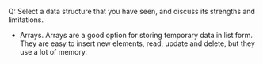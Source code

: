 Q: Select a data structure that you have seen, and discuss its strengths and limitations. 

- Arrays. Arrays are a good option for storing temporary data in list form. They are easy to insert new elements, read, update and delete, but they use a lot of memory. 